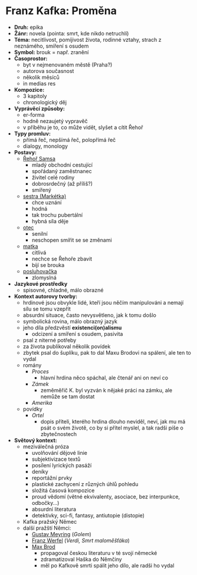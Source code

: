 # Franz Kafka: Proměna

- __Druh:__ epika
- __Žánr:__ novela (pointa: smrt, kde nikdo netruchlí)
- __Téma:__ necitlivost, pomíjivost života, rodinné vztahy, strach z neznámého, smíření s osudem
- __Symbol:__ brouk = např. zranění
- __Časoprostor:__ 
	- byt v nejmenovaném městě (Praha?)
	- autorova současnost
	- několik měsíců
	- in medias res
- __Kompozice:__
	- 3 kapitoly
	- chronologický děj
- __Vyprávěcí způsoby:__
	- er-forma
	- hodně nezaujetý vypravěč
	- v příběhu je to, co může vidět, slyšet a cítit Řehoř
- __Typy promluv:__
	- přímá řeč, nepšímá řeč, polopřímá řeč
	- dialogy, monology
- __Postavy:__
	- <u>Řehoř Samsa</u>
		- mladý obchodní cestující
		- spořádaný zaměstnanec
		- živitel celé rodiny
		- dobrosrdečný (až příliš?)
		- smířený
	- <u>sestra (Markétka)</u>
		- chce uznání
		- hodná
		- tak trochu pubertální
		- hybná síla děje
	- <u>otec</u>
		- senilní
		- neschopen smířit se se změnami
	- <u>matka</u>
		- citlivá
		- nechce se Řehoře zbavit
		- bijí se brouka
	- <u>posluhovačka</u>
		- zlomyslná
- __Jazykové prostředky__
	- spisovné, chladné, málo obrazné
- __Kontext autorovy tvorby:__
	- hrdinové jsou obvykle lidé, kteří jsou něčím manipulováni a nemají sílu se tomu vzepřít
	- absurdní situace, často nevysvětleno, jak k tomu došlo
	- symbolická rovina, málo obrazný jazyk
	- jeho díla předzvěstí __existenci(on)alismu__
		- odcizení a smíření s osudem, pasivita
	- psal z niterné potřeby
	- za života publikoval několik povídek
	- zbytek psal do šuplíku, pak to dal Maxu Brodovi na spálení, ale ten to vydal
	- romány
		- _Proces_
			- hlavní hrdina něco spáchal, ale čtenář ani on neví co
		- _Zámek_ 
			- zeměměřič K. byl vyzván k nějaké práci na zámku, ale nemůže se tam dostat
		- _Amerika_
	- povídky
		- _Ortel_
			- dopis příteli, kterého hrdina dlouho neviděl, neví, jak mu má psát o svém životě, co by si přítel myslel, a tak radši píše o zbytečnostech
- __Světový kontext:__
	- meziválečná próza
		- uvolňování dějové linie
		- subjektivizace textů
		- posílení lyrických pasáží
		- deníky
		- reportážní prvky
		- plastické zachycení z různých úhlů pohledu
		- složitá časová kompozice
		- proud vědomí (větné ekvivalenty, asociace, bez interpunkce, odbočky...)
		- absurdní literatura
		- detektivky, sci-fi, fantasy, antiutopie (distopie) 
	- Kafka pražský Němec
	- další pražští Němci:
		- <u>Gustav Meyring</u> (_Golem_)
		- <u>Franz Werfel</u> (_Verdi, Smrt maloměšťáka_)
		- <u>Max Brod</u>
			- propagoval českou literaturu v té svojí německé
			- zdramatizoval Haška do Němčiny
			- měl po Kafkově smrti spálit jeho dílo, ale radši ho vydal